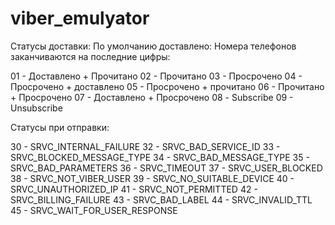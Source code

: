# viber_emulyator


Статусы доставки:
По умолчанию доставлено:
Номера телефонов заканчиваются на последние цифры:

01 - Доставлено + Прочитано
02 - Прочитано
03 - Просрочено
04 - Просрочено + доставлено
05 - Просрочено + прочитано
06 - Прочитано + Просрочено
07 - Доставлено + Просрочено
08 - Subscribe
09 - Unsubscribe

Статусы при отправки:

30 - SRVC_INTERNAL_FAILURE
32 - SRVC_BAD_SERVICE_ID
33 - SRVC_BLOCKED_MESSAGE_TYPE
34 - SRVC_BAD_MESSAGE_TYPE
35 - SRVC_BAD_PARAMETERS
36 - SRVC_TIMEOUT
37 - SRVC_USER_BLOCKED
38 - SRVC_NOT_VIBER_USER
39 - SRVC_NO_SUITABLE_DEVICE
40 - SRVC_UNAUTHORIZED_IP
41 - SRVC_NOT_PERMITTED
42 - SRVC_BILLING_FAILURE
43 - SRVC_BAD_LABEL
44 - SRVC_INVALID_TTL
45 - SRVC_WAIT_FOR_USER_RESPONSE
